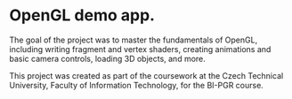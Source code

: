 # OpenGL demo app.

The goal of the project was to master the fundamentals of OpenGL, including writing fragment and vertex shaders, creating animations and basic camera controls, loading 3D objects, and more.

This project was created as part of the coursework at the Czech Technical University, Faculty of Information Technology, for the BI-PGR course.
